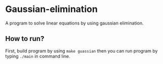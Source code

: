 # Gaussian-elimination

A program to solve linear equations by using gaussian elimination.

## How to run?
First, build program by using  ```make guassian``` then you can run program by typing ```./main``` in command line.

